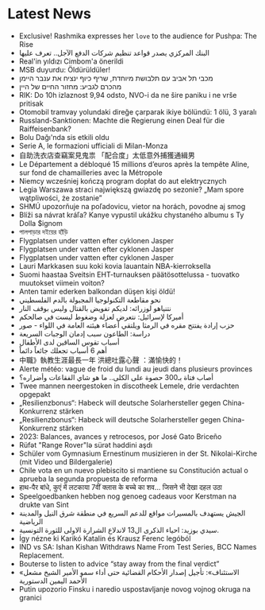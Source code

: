 # Latest News
-  Exclusive! Rashmika expresses her `love` to the audience for Pushpa: The Rise
-  البنك المركزي يصدر قواعد تنظيم شركات الدفع الآجل.. تعرف عليها
-  Real'in yıldızı Cimbom'a önerildi
-  MSB duyurdu: Öldürüldüler!
-  מכבי תל אביב עם תלבושת מיוחדת, שריף כיוף ינציח את ענבר היימן
-  מהכרם לגביע: מחזור החיים של היין
-  RIK: Do 10h izlaznost 9,94 odsto, NVO-i da ne šire paniku i ne vrše pritisak
-  Otomobil tramvay yolundaki direğe çarparak ikiye bölündü: 1 ölü, 3 yaralı
-  Russland-Sanktionen: Machte die Regierung einen Deal für die Raiffeisenbank?
-  Bolu Dağı'nda sis etkili oldu
-  Serie A, le formazioni ufficiali di Milan-Monza
-  自助洗衣店查竊案見鬼祟 「配合度」太低意外捕獲通緝男
-  Le Département a débloqué 15 millions d’euros après la tempête Aline, sur fond de chamailleries avec la Métropole
-  Niemcy wcześniej kończą program dopłat do aut elektrycznych
-  Legia Warszawa straci największą gwiazdę po sezonie? „Mam spore wątpliwości, że zostanie”
-  SHMÚ upozorňuje na poľadovicu, vietor na horách, povodne aj smog
-  Blíži sa návrat kráľa? Kanye vypustil ukážku chystaného albumu s Ty Dolla $ignom
-  পালপাড়ার দইয়ের হাঁড়ি
-  Flygplatsen under vatten efter cyklonen Jasper
-  Flygplatsen under vatten efter cyklonen Jasper
-  Flygplatsen under vatten efter cyklonen Jasper
-  Lauri Markkasen suu koki kovia lauantain NBA-kierroksella
-  Suomi haastaa Sveitsin EHT-turnauksen päätösottelussa - tuovatko muutokset viimein voiton?
-  Anten tamir ederken balkondan düşen kişi öldü!
-  نحو مقاطعة التكنولوجيا المجبولة بالدم الفلسطيني
-  نتنياهو لوزرائه: لديكم تفويض بالقتال وليس بوقف النار
-  أميركا لإسرائيل: نتعرض لعزلة وضغوط ليست في صالحكم
-  حزب إرادة يفتتح مقره في الرمثا ويلتقي أعضاء هيئته العامة في اللواء - صور
-  دراسة: الطاعون سبب إدمان الوجبات السريعة
-  أسباب تقوس الساقين لدى الأطفال
-  أهم 6 أسباب تجعلك جائعاً دائماً
-  中職》執教生涯最長一年 洪總吐露心聲 ：滿愉快的！
-  Alerte météo: vague de froid du lundi au jeudi dans plusieurs provinces
-  أصاب فتاة بـ300 حصوة على الكلى.. ما هو شاي الفقاعات وأضراره؟
-  Twee mannen neergestoken in discotheek Lemele, drie verdachten opgepakt
-  „Resilienzbonus“: Habeck will deutsche Solarhersteller gegen China-Konkurrenz stärken
-  „Resilienzbonus“: Habeck will deutsche Solarhersteller gegen China-Konkurrenz stärken
-  2023: Balances, avances y retrocesos, por José Gato Briceño
-  Rüfət "Range Rover"lə sürət həddini aşdı
-  Schüler vom Gymnasium Ernestinum musizieren in der St. Nikolai-Kirche (mit Video und Bildergalerie)
-  Chile vota en un nuevo plebiscito si mantiene su Constitución actual o aprueba la segunda propuesta de reforma
-  हाथ-पैर बांधे, कुएं में लटकाया 7वीं क्लास के बच्चे का शव… जिसने भी देखा दहल उठा
-  Speelgoedbanken hebben nog genoeg cadeaus voor Kerstman na drukte van Sint
-  الجيش يستهدف بالمسيرات مواقع للدعم السريع في منطقة شرق النيل والمدينة الرياضية
-  سيدي بوزيد: احياء الذكرى ال13 لاندلاع الشرارة الاولى للثورة التونسية.
-  Így nézne ki Karikó Katalin és Krausz Ferenc legóból
-  IND vs SA: Ishan Kishan Withdraws Name From Test Series, BCC Names Replacement.
-  Bouterse to listen to advice “stay away from the final verdict”
-  «الاستئناف»: تأجيل إصدار الأحكام القضائية حتى أداء سمو الأمير الشيخ مشعل الأحمد اليمين الدستورية
-  Putin upozorio Finsku i naredio uspostavljanje novog vojnog okruga na granici
